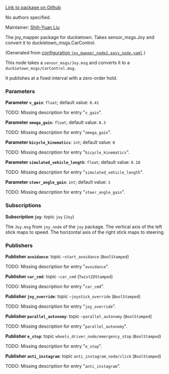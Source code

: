 <div id='joy_mapper-autogenerated' markdown='1'>


<!-- do not edit this file, autogenerated -->

[Link to package on Github](github:org=duckietown,repo=Software,path=10-lane-control/joy_mapper,branch=andrea-config)

No authors specified.

Maintainer: [Shih-Yuan Liu](mailto:syliu@mit.edu)

The joy_mapper package for duckietown. Takes sensor_msgs.Joy and convert it to duckietown_msgs.CarControl.



</div>

<!-- file start -->

<div id='joy_mapper-joy_mapper_node2-autogenerated' markdown='1'>


<!-- do not edit this file, autogenerated -->

(Generated from [configuration `joy_mapper_node2.easy_node.yaml`](github:org=duckietown,repo=Software,path=joy_mapper_node2.easy_node.yaml,branch=andrea-config).)

This node takes a `sensor_msgs/Joy.msg` and converts it to a
`duckietown_msgs/CarControl.msg`.

It publishes at a fixed interval with a zero-order hold.


### Parameters 

**Parameter `v_gain`**: `float`; default value: `0.41`

TODO: Missing description for entry "`v_gain`".

**Parameter `omega_gain`**: `float`; default value: `8.3`

TODO: Missing description for entry "`omega_gain`".

**Parameter `bicycle_kinematics`**: `int`; default value: `0`

TODO: Missing description for entry "`bicycle_kinematics`".

**Parameter `simulated_vehicle_length`**: `float`; default value: `0.18`

TODO: Missing description for entry "`simulated_vehicle_length`".

**Parameter `steer_angle_gain`**: `int`; default value: `1`

TODO: Missing description for entry "`steer_angle_gain`".

### Subscriptions 

**Subscription `joy`**: topic `joy` (`Joy`)

The `Joy.msg` from `joy_node` of the `joy` package. The vertical axis of the left stick maps to speed. The horizontal axis of the right stick maps to steering.

### Publishers 

**Publisher `avoidance`**: topic `~start_avoidance` (`BoolStamped`)

TODO: Missing description for entry "`avoidance`".

**Publisher `car_cmd`**: topic `~car_cmd` (`Twist2DStamped`)

TODO: Missing description for entry "`car_cmd`".

**Publisher `joy_override`**: topic `~joystick_override` (`BoolStamped`)

TODO: Missing description for entry "`joy_override`".

**Publisher `parallel_autonomy`**: topic `~parallel_autonomy` (`BoolStamped`)

TODO: Missing description for entry "`parallel_autonomy`".

**Publisher `e_stop`**: topic `wheels_driver_node/emergency_stop` (`BoolStamped`)

TODO: Missing description for entry "`e_stop`".

**Publisher `anti_instagram`**: topic `anti_instagram_node/click` (`BoolStamped`)

TODO: Missing description for entry "`anti_instagram`".



</div>